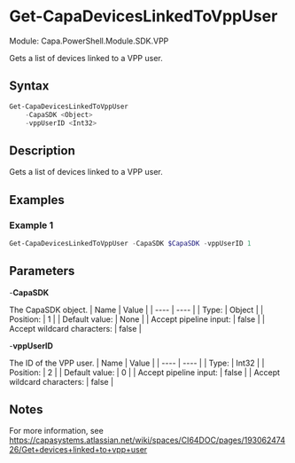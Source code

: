 # Get-CapaDevicesLinkedToVppUser
Module: Capa.PowerShell.Module.SDK.VPP

Gets a list of devices linked to a VPP user.

## Syntax

```powershell
Get-CapaDevicesLinkedToVppUser
	-CapaSDK <Object>
	-vppUserID <Int32>
```

## Description

Gets a list of devices linked to a VPP user.

## Examples

### Example 1
```powershell
Get-CapaDevicesLinkedToVppUser -CapaSDK $CapaSDK -vppUserID 1
```
    

## Parameters

-**CapaSDK**

The CapaSDK object.
| Name | Value |
| ---- | ---- |
| Type: | Object |
| Position: | 1 | 
| Default value: | None | 
| Accept pipeline input: | false | 
| Accept wildcard characters: | false | 

-**vppUserID**

The ID of the VPP user.
| Name | Value |
| ---- | ---- |
| Type: | Int32 |
| Position: | 2 | 
| Default value: | 0 | 
| Accept pipeline input: | false | 
| Accept wildcard characters: | false | 


## Notes

For more information, see https://capasystems.atlassian.net/wiki/spaces/CI64DOC/pages/19306247426/Get+devices+linked+to+vpp+user
